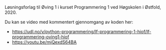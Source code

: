 Løsningsforlag til Øving 1 i kurset Programmering 1 ved Høgskolen i Østfold, 2020.

Du kan se video med kommentert gjennomgang av koden her: 

 - https://udl.no/v/python-programmering/lf-programmering-1-hiof/lf-programmering-oving1-hiof
 - https://youtu.be/mjQexdS64BA